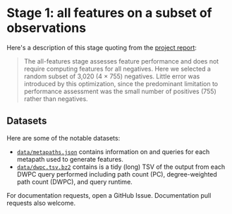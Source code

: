 # Stage 1: all features on a subset of observations

Here's a description of this stage quoting from the [project report](https://thinklab.com/doc/7/review#section-83):

> The all-features stage assesses feature performance and does not require computing features for all negatives. Here we selected a random subset of 3,020 (4 × 755) negatives. Little error was introduced by this optimization, since the predominant limitation to performance assessment was the small number of positives (755) rather than negatives.

## Datasets

Here are some of the notable datasets:

+ [`data/metapaths.json`](data/metapaths.json) contains information on and queries for each metapath used to generate features.
+ [`data/dwpc.tsv.bz2`](data/dwpc.tsv.bz2) contains is a tidy (long) TSV of the output from each DWPC query performed including path count (PC), degree-weighted path count (DWPC), and query runtime.

For documentation requests, open a GitHub Issue. Documentation pull requests also welcome.
